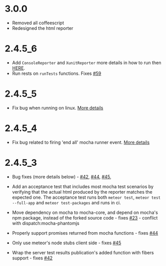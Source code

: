 # 3.0.0

- Removed all coffeescript
- Redesigned the html reporter

# 2.4.5_6

- Add `ConsoleReporter` and `XunitReporter` more details in how to run then [HERE]().
- Run rests on `runTests` functions. Fixes [#59](https://github.com/practicalmeteor/meteor-mocha/issues/51)

# 2.4.5_5

- Fix bug when running on linux. [More details](https://github.com/practicalmeteor/meteor-mocha/issues/51)

# 2.4.5_4

- Fix bug related to firing 'end all' mocha runner event. [More details](https://github.com/practicalmeteor/meteor-mocha-console-runner/issues/6)  

# 2.4.5_3

- Bug fixes (more details below) - [#42](https://github.com/practicalmeteor/meteor-mocha/issues/42), [#44](https://github.com/practicalmeteor/meteor-mocha/issues/44), [#45](https://github.com/practicalmeteor/meteor-mocha/issues/45), 

- Add an acceptance test that includes most mocha test scenarios by verifying that the actual html produced by the reporter matches the expected one. The acceptance test runs both `meteor test`, `meteor test --full-app` and `meteor test-packages` and runs in ci.

- Move dependency on mocha to mocha-core, and depend on mocha's npm 
package, instead of the forked source code - fixes [#23](https://github.com/practicalmeteor/meteor-mocha/issues/23) - conflict with dispatch:mocha-phantomjs

- Properly support promises returned from mocha functions - fixes [#44](https://github.com/practicalmeteor/meteor-mocha/issues/44)

- Only use meteor's node stubs client side - fixes [#45](https://github.com/practicalmeteor/meteor-mocha/issues/45)

- Wrap the server test results publication's added function with fibers support - fixes [#42](https://github.com/practicalmeteor/meteor-mocha/issues/42)
